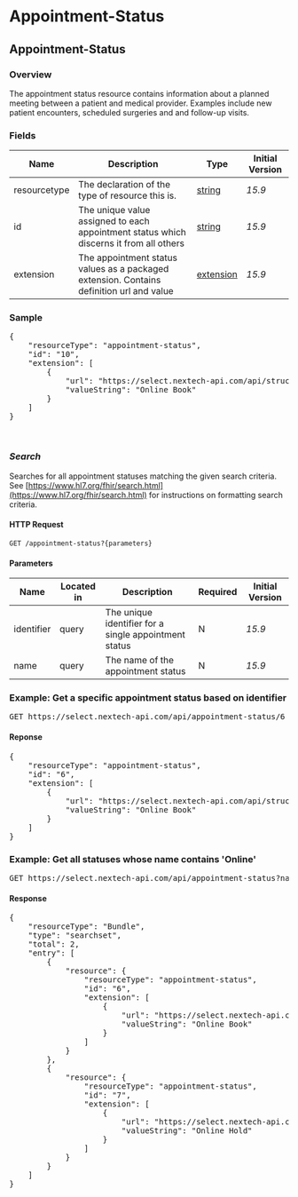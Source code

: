 # Appointment-Status

## Appointment-Status

### Overview

The appointment status resource contains information about a planned meeting between a patient and medical provider. Examples include new patient encounters, scheduled surgeries and and follow-up visits.

### Fields

| Name | Description | Type | Initial Version |
| ---- | ----------- | ---- | --------------- |
| resourcetype | The declaration of the type of resource this is. | [string](https://www.hl7.org/fhir/datatypes.html#string) | _15.9_ |
| id | The unique value assigned to each appointment status which discerns it from all others | [string](https://www.hl7.org/fhir/datatypes.html#string) | _15.9_ |
| extension | The appointment status values as a packaged extension. Contains definition url and value | [extension](https://www.hl7.org/fhir/extensibility.html) | _15.9_ |


### Sample
<pre class="center-column">
{
    "resourceType": "appointment-status",
    "id": "10",
    "extension": [
        {
            "url": "https://select.nextech-api.com/api/structuredefinition/appointment-status#name",
            "valueString": "Online Book"
        }
    ]
}
</pre>
&nbsp;

### *Search*
Searches for all appointment statuses matching the given search criteria. See [https://www.hl7.org/fhir/search.html](https://www.hl7.org/fhir/search.html) for instructions on formatting search criteria.

#### HTTP Request 
`GET /appointment-status?{parameters}`

#### Parameters
| Name | Located in | Description | Required | Initial Version |
| ---- | ---------- | ----------- | -------- | --------------- |
| identifier | query | The unique identifier for a single appointment status | N | _15.9_ |
| name | query | The name of the appointment status | N | _15.9_ |


### Example: Get a specific appointment status based on identifier

<pre class="center-column">
GET https://select.nextech-api.com/api/appointment-status/6
</pre>
#### Reponse
<pre class="center-column">
{
    "resourceType": "appointment-status",
    "id": "6",
    "extension": [
        {
            "url": "https://select.nextech-api.com/api/structuredefinition/appointment-status#name",
            "valueString": "Online Book"
        }
    ]
}
</pre>

### Example: Get all statuses whose name contains 'Online'

<pre class="center-column">
GET https://select.nextech-api.com/api/appointment-status?name:contains=Online
</pre>
#### Response
<pre class="center-column">
{
    "resourceType": "Bundle",
    "type": "searchset",
    "total": 2,
    "entry": [
        {
            "resource": {
                "resourceType": "appointment-status",
                "id": "6",
                "extension": [
                    {
                        "url": "https://select.nextech-api.com/api/structuredefinition/appointment-status#name",
                        "valueString": "Online Book"
                    }
                ]
            }
        },
        {
            "resource": {
                "resourceType": "appointment-status",
                "id": "7",
                "extension": [
                    {
                        "url": "https://select.nextech-api.com/api/structuredefinition/appointment-status#name",
                        "valueString": "Online Hold"
                    }
                ]
            }
        }
    ]
}
</pre>

